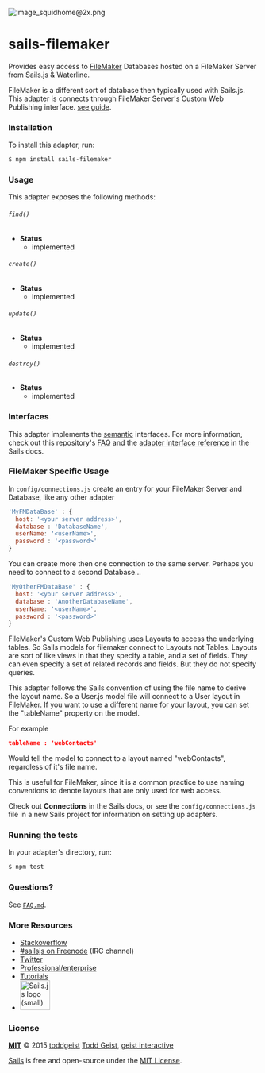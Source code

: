 ![image_squidhome@2x.png](http://i.imgur.com/RIvu9.png)

# sails-filemaker

Provides easy access to [FileMaker](http://www.filemaker.com) Databases hosted on a FileMaker Server from Sails.js & Waterline.

FileMaker is a different sort of database then typically used with Sails.js. This adapter is connects through FileMaker Server's Custom Web Publishing interface. [see guide](https://fmhelp.filemaker.com/docs/14/en/fms14_cwp_guide.pdf).

### Installation

To install this adapter, run:

```sh
$ npm install sails-filemaker
```

### Usage

This adapter exposes the following methods:

###### `find()`

+ **Status**
  + implemented

###### `create()`

+ **Status**
  + implemented

###### `update()`

+ **Status**
  + implemented

###### `destroy()`

+ **Status**
  + implemented


### Interfaces


This adapter implements the [semantic]() interfaces.
For more information, check out this repository's [FAQ](./FAQ.md) and the [adapter interface reference](https://github.com/balderdashy/sails-docs/blob/master/adapter-specification.md) in the Sails docs.

### FileMaker Specific Usage

In `config/connections.js` create an entry for your FileMaker Server and Database, like any other adapter

```javascript
'MyFMDataBase' : {
  host: '<your server address>',
  database : 'DatabaseName',
  userName: '<userName>',
  password : '<password>'
}
```

You can create more then one connection to the same server. Perhaps you need to connect to a second Database...

```javascript
'MyOtherFMDataBase' : {
  host: '<your server address>',
  database : 'AnotherDatabaseName',
  userName: '<userName>',
  password : '<password>'
}
```

FileMaker's Custom Web Publishing uses Layouts to access the underlying tables. So Sails models for filemaker connect to Layouts not Tables. Layouts are sort of like views in that they specify a table, and a set of fields. They can even specify a set of related records and fields.  But they do not specify queries.

This adapter follows the Sails convention of using the file name to derive the layout name. So a User.js model file will connect to a User layout in FileMaker.  If you want to use a different name for your layout, you can set the "tableName" property on the model.

For example

```json
tableName : 'webContacts'
```
Would tell the model to connect to a layout named "webContacts", regardless of it's file name. 

This is useful for FileMaker, since it is a common practice to use naming conventions to denote layouts that are only used for web access.



Check out **Connections** in the Sails docs, or see the `config/connections.js` file in a new Sails project for information on setting up adapters.

### Running the tests

In your adapter's directory, run:

```sh
$ npm test
```



### Questions?

See [`FAQ.md`](./FAQ.md).



### More Resources

- [Stackoverflow](http://stackoverflow.com/questions/tagged/sails.js)
- [#sailsjs on Freenode](http://webchat.freenode.net/) (IRC channel)
- [Twitter](https://twitter.com/sailsjs)
- [Professional/enterprise](https://github.com/balderdashy/sails-docs/blob/master/FAQ.md#are-there-professional-support-options)
- [Tutorials](https://github.com/balderdashy/sails-docs/blob/master/FAQ.md#where-do-i-get-help)
- <a href="http://sailsjs.org" target="_blank" title="Node.js framework for building realtime APIs."><img src="https://github-camo.global.ssl.fastly.net/9e49073459ed4e0e2687b80eaf515d87b0da4a6b/687474703a2f2f62616c64657264617368792e6769746875622e696f2f7361696c732f696d616765732f6c6f676f2e706e67" width=60 alt="Sails.js logo (small)"/></a>


### License

**[MIT](./LICENSE)**
&copy; 2015 [toddgeist](http://github.com/toddgeist)
[Todd Geist](http://twitter.com/toddgeist), [geist interactive](http://www.geistinteractive.com)

[Sails](http://sailsjs.org) is free and open-source under the [MIT License](http://sails.mit-license.org/).


